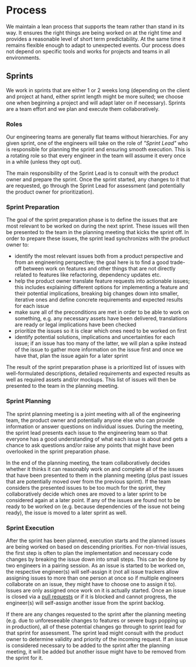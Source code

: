 # Process

We maintain a lean process that supports the team rather than stand in its way.
It ensures the right things are being worked on at the right time and provides
a reasonable level of short term predictability. At the same time it remains
flexible enough to adapt to unexpected events. Our process does not depend on
specific tools and works for projects and teams in all environments.

## Sprints

We work in sprints that are either 1 or 2 weeks long (depending on the client
and project at hand, either sprint length might be more suited; we choose one
when beginning a project and will adapt later on if necessary). Sprints are a
team effort and we plan and execute them collaboratively.

### Roles

Our engineering teams are generally flat teams without hierarchies. For any
given sprint, one of the engineers will take on the role of _"Sprint Lead"_ who
is responsible for planning the sprint and ensuring smooth execution. This is a
rotating role so that every engineer in the team will assume it every once in a
while (unless they opt out).

The main responsibility of the Sprint Lead is to consult with the product owner
and prepare the sprint. Once the sprint started, any changes to it that are
requested, go through the Sprint Lead for assessment (and potentially the
product owner for prioritization).

### Sprint Preparation

The goal of the sprint preparation phase is to define the issues that are most
relevant to be worked on during the next sprint. These issues will then be
presented to the team in the planning meeting that kicks the sprint off. In
order to prepare these issues, the sprint lead synchronizes with the product
owner to:

* identify the most relevant issues both from a product perspective and from an
  engineering perspective; the goal here is to find a good trade-off between
  work on features and other things that are not directly related to features
  like refactoring, dependency updates etc.
* help the product owner translate feature requests into actionable issues;
  this includes explaining different options for implementing a feature and
  their potential implications, breaking big changes down into smaller,
  iterative ones and define concrete requirements and expected results for each
  issue
* make sure all of the preconditions are met in order to be able to work on
  something, e.g. any necessary assets have been delivered, translations are
  ready or legal implications have been checked
* prioritize the issues so it is clear which ones need to be worked on first
* identify potential solutions, implications and uncertainties for each issue;
  if an issue has too many of the latter, we will plan a spike instead of the
  issue to gather more information on the issue first and once we have that,
  plan the issue again for a later sprint

The result of the sprint preparation phase is a prioritized list of issues with
well-formulated descriptions, detailed requirements and expected results as
well as required assets and/or mockups. This list of issues will then be
presented to the team in the planning meeting.

### Sprint Planning

The sprint planning meeting is a joint meeting with all of the engineering
team, the product owner and potentially anyone else who can provide
information or answer questions on individual issues. During the meeting, the
sprint lead presents each issue to the engineering team so that everyone has a
good understanding of what each issue is about and gets a chance to ask
questions and/or raise any points that might have been overlooked in the sprint
preparation phase.

In the end of the planning meeting, the team collaboratively decides whether it
thinks it can reasonably work on and complete all of the issues that have been
presented to them in the planning meeting (plus past issues that are
potentially moved over from the previous sprint). If the team considers the
presented issues to be too much for the sprint, they collaboratively decide
which ones are moved to a later sprint to be considered again at a later point.
If any of the issues are found not to be ready to be worked on (e.g. because
dependencies of the issue not being ready), the issue is moved to a later
sprint as well.

### Sprint Execution

After the sprint has been planned, execution starts and the planned issues are
being worked on based on descending priorities. For non-trivial issues, the
first step is often to plan the implementation and necessary code changes by
breaking the issue down into small steps. This can be done by two engineers in
a pairing session. As an issue is started to be worked on, the respective
engineer(s) will self-assign it (not all issue trackers allow assigning issues
to more than one person at once so if multiple engineers collaborate on an
issue, they might have to choose one to assign it to). Issues are only assigned
once work on it is actually started. Once an issue is closed via a
[pull requests](../workflow/) or if it is blocked and cannot progress, the
engineer(s) will self-assign another issue from the sprint backlog.

If there are any changes requested to the sprint after the planning meeting
(e.g. due to unforeseeable changes to features or severe bugs popping up in
production), all of these potential changes go through to sprint lead for that
sprint for assessment. The sprint lead might consult with the product owner to
determine validity and priority of the incoming request. If an issue is
considered necessary to be added to the sprint after the planning meeting, it
will be added but another issue might have to be removed from the sprint for
it.
